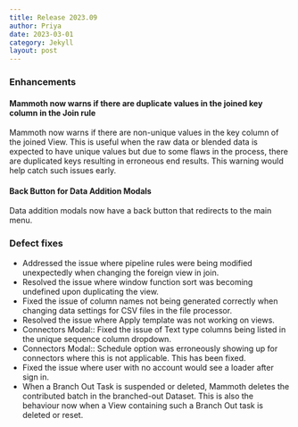 ```yaml
---
title: Release 2023.09
author: Priya
date: 2023-03-01
category: Jekyll
layout: post
---
```


### Enhancements

#### Mammoth now warns if there are duplicate values in the joined key column in the Join rule
Mammoth now warns if there are non-unique values in the key column of the joined View. This is useful when the raw data or blended data is expected to have unique values but due to some flaws in the process, there are duplicated keys resulting in erroneous end results. This warning would help catch such issues early.

#### Back Button for Data Addition Modals
Data addition modals now have a back button that redirects to the main menu.

### Defect fixes

* Addressed the issue where pipeline rules were being modified unexpectedly when changing the foreign view in join.
* Resolved the issue where window function sort was becoming undefined upon duplicating the view.
* Fixed the issue of column names not being generated correctly when changing data settings for CSV files in the file processor.
* Resolved the issue where Apply template was not working on views.
* Connectors Modal:: Fixed the issue of Text type columns being listed in the unique sequence column dropdown.
* Connectors Modal:: Schedule option was erroneously showing up for connectors where this is not applicable. This has been fixed.
* Fixed the issue where user with no account would see a loader after sign in.
* When a Branch Out Task is suspended or deleted, Mammoth deletes the contributed batch in the branched-out Dataset. This is also the behaviour now when a View containing such a Branch Out task is deleted or reset.